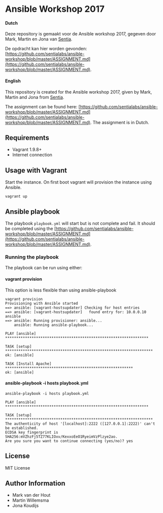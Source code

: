 Ansible Workshop 2017
=====================

#### Dutch

Deze repository is gemaakt voor de Ansible workshop 2017, gegeven door Mark, Martin en Jona van [Sentia](https://sentia.com).

De opdracht kan hier worden gevonden: [https://github.com/sentialabs/ansible-workshop/blob/master/ASSIGNMENT.md](https://github.com/sentialabs/ansible-workshop/blob/master/ASSIGNMENT.md).

#### English

This repository is created for the Ansible workshop 2017, given by Mark, Martin and Jona from [Sentia](https://sentia.com).

The assignment can be found here: [https://github.com/sentialabs/ansible-workshop/blob/master/ASSIGNMENT.md](https://github.com/sentialabs/ansible-workshop/blob/master/ASSIGNMENT.md). The assignment is in Dutch.


## Requirements

- Vagrant 1.9.8+
- Internet connection

## Usage with Vagrant

Start the instance. On first boot vagrant will provision the instance using Ansible.

`vagrant up`

## Ansible playbook

The playbook `playbook.yml` will start but is not complete and fail.
It should be completed using the [https://github.com/sentialabs/ansible-workshop/blob/master/ASSIGNMENT.md](https://github.com/sentialabs/ansible-workshop/blob/master/ASSIGNMENT.md).

### Running the playbook

The playbook can be run using either:

#### vagrant provision

This option is less flexible than using ansible-playbook

```
vagrant provision
Provisioning with Ansible started
==> ansible: [vagrant-hostsupdater] Checking for host entries
==> ansible: [vagrant-hostsupdater]   found entry for: 10.0.0.10 ansible
==> ansible: Running provisioner: ansible...
    ansible: Running ansible-playbook...

PLAY [ansible] *****************************************************************

TASK [setup] *******************************************************************
ok: [ansible]

TASK [Install Apache] **********************************************************
ok: [ansible]

```


#### ansible-playbook -i hosts playbook.yml
```
ansible-playbook -i hosts playbook.yml

PLAY [ansible] *****************************************************************

TASK [setup] *******************************************************************
The authenticity of host '[localhost]:2222 ([127.0.0.1]:2222)' can't be established.
ECDSA key fingerprint is SHA256:mVZhzFj5TZ77KLIOxv/KexxoEeO1RyeimVzPlzye2ao.
Are you sure you want to continue connecting (yes/no)? yes
```


License
-------

MIT License

Author Information
------------------
- Mark van der Hout
- Martin Willemsma
- Jona Koudijs
